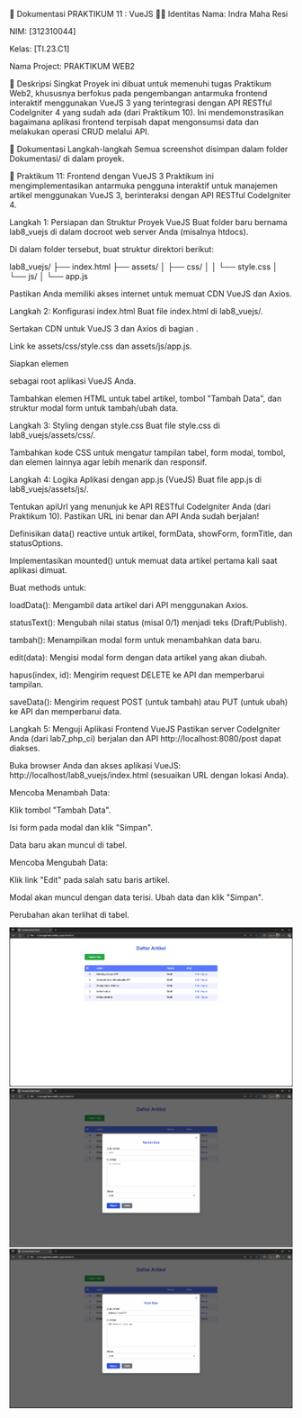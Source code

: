 📘 Dokumentasi PRAKTIKUM 11 : VueJS
🙋‍♂️ Identitas
Nama: Indra Maha Resi

NIM: [312310044]

Kelas: [TI.23.C1]

Nama Project: PRAKTIKUM WEB2

📁 Deskripsi Singkat
Proyek ini dibuat untuk memenuhi tugas Praktikum Web2, khususnya berfokus pada pengembangan antarmuka frontend interaktif menggunakan VueJS 3 yang terintegrasi dengan API RESTful CodeIgniter 4 yang sudah ada (dari Praktikum 10). Ini mendemonstrasikan bagaimana aplikasi frontend terpisah dapat mengonsumsi data dan melakukan operasi CRUD melalui API.

📸 Dokumentasi Langkah-langkah
Semua screenshot disimpan dalam folder Dokumentasi/ di dalam proyek.

🧱 Praktikum 11: Frontend dengan VueJS 3
Praktikum ini mengimplementasikan antarmuka pengguna interaktif untuk manajemen artikel menggunakan VueJS 3, berinteraksi dengan API RESTful CodeIgniter 4.

Langkah 1: Persiapan dan Struktur Proyek VueJS
Buat folder baru bernama lab8_vuejs di dalam docroot web server Anda (misalnya htdocs).

Di dalam folder tersebut, buat struktur direktori berikut:

lab8_vuejs/
├── index.html
├── assets/
│   ├── css/
│   │   └── style.css
│   └── js/
│       └── app.js

Pastikan Anda memiliki akses internet untuk memuat CDN VueJS dan Axios.

Langkah 2: Konfigurasi index.html
Buat file index.html di lab8_vuejs/.

Sertakan CDN untuk VueJS 3 dan Axios di bagian <head>.

Link ke assets/css/style.css dan assets/js/app.js.

Siapkan elemen <div id="app"> sebagai root aplikasi VueJS Anda.

Tambahkan elemen HTML untuk tabel artikel, tombol "Tambah Data", dan struktur modal form untuk tambah/ubah data.

Langkah 3: Styling dengan style.css
Buat file style.css di lab8_vuejs/assets/css/.

Tambahkan kode CSS untuk mengatur tampilan tabel, form modal, tombol, dan elemen lainnya agar lebih menarik dan responsif.

Langkah 4: Logika Aplikasi dengan app.js (VueJS)
Buat file app.js di lab8_vuejs/assets/js/.

Tentukan apiUrl yang menunjuk ke API RESTful CodeIgniter Anda (dari Praktikum 10). Pastikan URL ini benar dan API Anda sudah berjalan!

Definisikan data() reactive untuk artikel, formData, showForm, formTitle, dan statusOptions.

Implementasikan mounted() untuk memuat data artikel pertama kali saat aplikasi dimuat.

Buat methods untuk:

loadData(): Mengambil data artikel dari API menggunakan Axios.

statusText(): Mengubah nilai status (misal 0/1) menjadi teks (Draft/Publish).

tambah(): Menampilkan modal form untuk menambahkan data baru.

edit(data): Mengisi modal form dengan data artikel yang akan diubah.

hapus(index, id): Mengirim request DELETE ke API dan memperbarui tampilan.

saveData(): Mengirim request POST (untuk tambah) atau PUT (untuk ubah) ke API dan memperbarui data.

Langkah 5: Menguji Aplikasi Frontend VueJS
Pastikan server CodeIgniter Anda (dari lab7_php_ci) berjalan dan API http://localhost:8080/post dapat diakses.

Buka browser Anda dan akses aplikasi VueJS: http://localhost/lab8_vuejs/index.html (sesuaikan URL dengan lokasi Anda).

Mencoba Menambah Data:

Klik tombol "Tambah Data".

Isi form pada modal dan klik "Simpan".

Data baru akan muncul di tabel.

Mencoba Mengubah Data:

Klik link "Edit" pada salah satu baris artikel.

Modal akan muncul dengan data terisi. Ubah data dan klik "Simpan".

Perubahan akan terlihat di tabel.

![Tabel Data VueJS](Dokumentasi/tabel-data.png)
![Form Tambah Data VueJS](Dokumentasi/form-tambah.png)
![Form Ubah Data VueJS](Dokumentasi/form-edit.png)